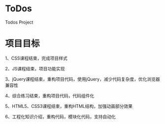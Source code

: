 # ToDos
  Todos Project
# 项目目标

1、CSS课程结束，完成项目样式

2、JS课程结束，项目功能实现

3、jQuery课程结束，重构项目代码，使用jQuery，减少代码复杂度，优化浏览器兼容性

4、综合练习结束，重构项目代码，代码组件化

5、HTML5、CSS3课程结束，重构HTML结构，加强动画部分效果

6、工程化知识介绍，重构代码，模块化代码，支持自动化
